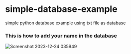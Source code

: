# simple-database-example
simple python database example using txt file as database

### This is how to add your name in the database
![Screenshot 2023-12-24 035949](https://github.com/NotIcee12321/simple-database-example/assets/102859875/2d9dc364-4879-4731-b34d-e11f50f0e708)
